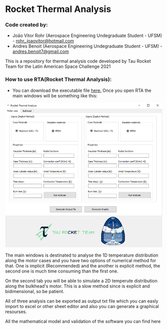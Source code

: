 # Rocket Thermal Analysis
### Code created by:
* João Vitor Rohr (Aerospace Engineering Undegraduate Student - UFSM) - rohr_joaovitor@hotmail.com
* Andres Benoit (Aerospace Engineering Undegraduate Student - UFSM) - andres.benoit7@gmail.com

This is a repository for thermal analysis code developed by Tau Rocket Team for the Latin American Space Challenge 2021

### How to use RTA(Rocket Thermal Analysis):
* You can download the executable file [here.](https://drive.google.com/file/d/1qHwhARq-330akTIG7l6z-7JiFtZTnFGc/view?usp=sharing)
Once you open RTA the main windows will be something like this:

![alt text](https://github.com/Andres2704/rocketthermalanalysis/blob/master/images/Capturar.PNG)

The main windows is destinated to analyse the 1D temperature distribution along the motor cases and you have two options of numerical method for that. One is implicit (Recommended) and the another is explicit method, the second one is much time consuming than the first one. 

On the second tab you will be able to simulate a 2D temperute distribution along the bulkhead's motor. This is a slow method since is explicit and bidimensional, so be patient.

All of three analysis can be exported as output txt file which you can easly import to excel or other sheet editor and also you can generate a graphical resourses. 

All the mathematical model and validation of the software you can find here
